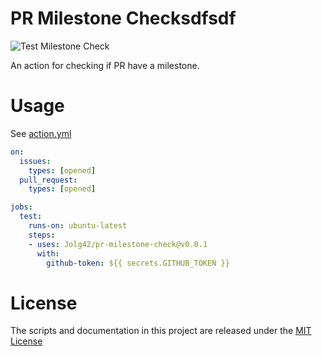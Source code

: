 # PR Milestone Checksdfsdf

![Test Milestone Check](https://github.com/Jolg42/milestone-check/workflows/Test%20Milestone%20Check/badge.svg)

An action for checking if PR have a milestone.

# Usage

See [action.yml](action.yml)

```yaml
on:
  issues:
    types: [opened]
  pull_request:
    types: [opened]

jobs:
  test:
    runs-on: ubuntu-latest
    steps:
    - uses: Jolg42/pr-milestone-check@v0.0.1
      with:
        github-token: ${{ secrets.GITHUB_TOKEN }}
```

# License

The scripts and documentation in this project are released under the [MIT License](LICENSE)
